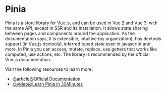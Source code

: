 # Pinia

Pinia is a store library for Vue.js, and can be used in Vue 2 and Vue 3, with the same API, except in SSR and its installation. It allows state sharing between pages and components around the application. As the documentation says, it is extensible, intuitive (by organization), has devtools support (in Vue.js devtools), inferred typed state even in javascript and more. In Pinia you can access, mutate, replace, use getters that works like computed, use actions, etc. The library is recommended by the official Vue.js documentation.

Visit the following resources to learn more:

- [@article@Official Documentation](https://pinia.vuejs.org/)
- [@video@Learn Pinia in 30Minutes](https://www.youtube.com/watch?v=JGC7aAC-3y8)
